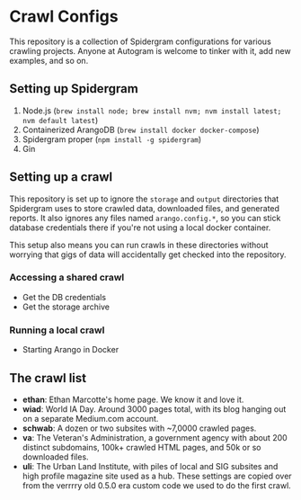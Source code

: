 # Crawl Configs

This repository is a collection of Spidergram configurations for various crawling projects. Anyone at Autogram is welcome to tinker with it, add new examples, and so on.

## Setting up Spidergram

1. Node.js (`brew install node; brew install nvm; nvm install latest; nvm default latest`)
2. Containerized ArangoDB (`brew install docker docker-compose`)
3. Spidergram proper (`npm install -g spidergram`)
4. Gin

## Setting up a crawl

This repository is set up to ignore the `storage` and `output` directories that Spidergram uses to store crawled data, downloaded files, and generated reports. It also ignores any files named `arango.config.*`, so you can stick database credentials there if you're not using a local docker container.

This setup also means you can run crawls in these directories without worrying that gigs of data will accidentally get checked into the repository.

### Accessing a shared crawl

- Get the DB credentials
- Get the storage archive

### Running a local crawl

- Starting Arango in Docker


## The crawl list
- **ethan**: Ethan Marcotte's home page. We know it and love it.
- **wiad**: World IA Day. Around 3000 pages total, with its blog hanging out on a separate Medium.com account.
- **schwab**: A dozen or two subsites with ~7,0000 crawled pages.
- **va**: The Veteran's Administration, a government agency with about 200 distinct subdomains, 100k+ crawled HTML pages, and 50k or so downloaded files.
- **uli**: The Urban Land Institute, with piles of local and SIG subsites and high profile magazine site used as a hub. These settings are copied over from the verrrry old 0.5.0 era custom code we used to do the first crawl.